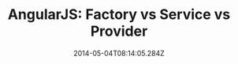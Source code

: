 ---
title: "AngularJS: Factory vs Service vs Provider"
date: "2014-05-04T08:14:05.284Z"
layout: post
path: "/angularjs-factory-vs-service-vs-provider-5f426cfe6b8c/"
---